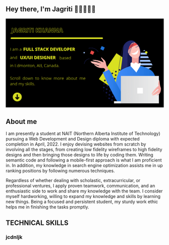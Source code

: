 ## Hey there, I'm Jagriti 👋🏼👩🏻‍💻 

<img src="https://github.com/Jagriti13Khanna/Jagriti13Khanna/blob/main/header-banner-v2.png" alt="Banner image telling my name and my title.">

## About me

I am presently a student at NAIT (Northern Alberta Institute of Technology) pursuing a Web Development and Design diploma with expected completion in April, 2022. I enjoy devising websites from scratch by involving all the stages, from creating low fidelity wireframes to high fidelity designs and then bringing those designs to life by coding them. Writing semantic code and following a mobile-first approach is what I am proficient in. In addition, my knowledge in search engine optimization assists me in up ranking positions by following numerous techniques.

Regardless of whether dealing with scholastic, extracurricular, or professional ventures, I apply proven teamwork, communication, and an enthusiastic side to work and share my knowledge with the team. I consider myself hardworking, willing to expand my knowledge and skills by learning new things. Being a focused and persistent student, my sturdy work ethic helps me in finishing the tasks promptly.

## TECHNICAL SKILLS
<h3>jcdnljk</h3>
